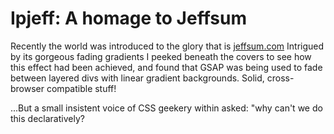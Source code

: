 # Ipjeff: A homage to Jeffsum

Recently the world was introduced to the glory that is [jeffsum.com](http://jeffsum.com) Intrigued by its gorgeous fading gradients I peeked beneath the covers to see how this effect had been achieved, and found that GSAP was being used to fade between layered divs with linear gradient backgrounds. Solid, cross-browser compatible stuff!

...But a small insistent voice of CSS geekery within asked: "why can't we do this declaratively?